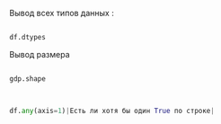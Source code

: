 
Вывод всех типов данных : 

```python

df.dtypes 

```


Вывод размера

```python

gdp.shape

```




```python


df.any(axis=1)|Есть ли хотя бы один True по строке|
```